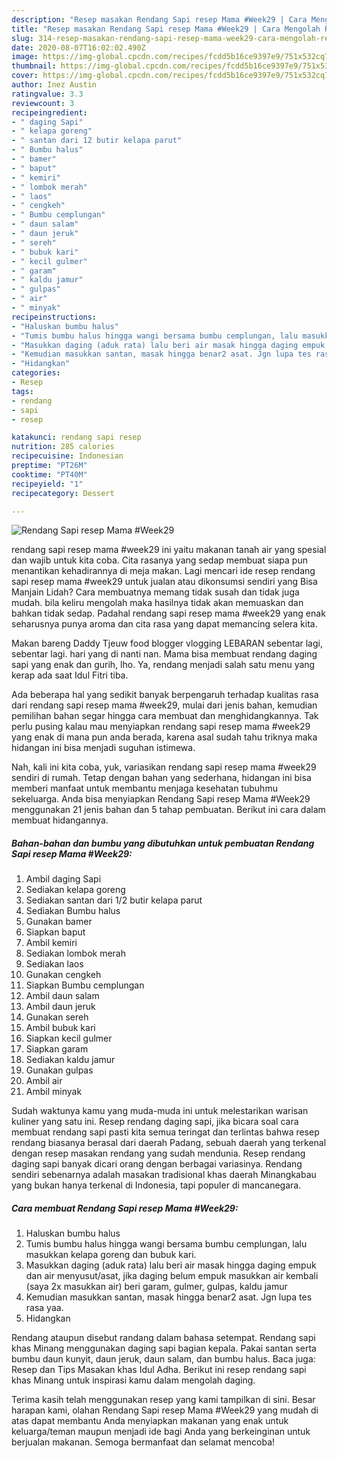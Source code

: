```yaml
---
description: "Resep masakan Rendang Sapi resep Mama #Week29 | Cara Mengolah Rendang Sapi resep Mama #Week29 Yang Mudah Dan Praktis"
title: "Resep masakan Rendang Sapi resep Mama #Week29 | Cara Mengolah Rendang Sapi resep Mama #Week29 Yang Mudah Dan Praktis"
slug: 314-resep-masakan-rendang-sapi-resep-mama-week29-cara-mengolah-rendang-sapi-resep-mama-week29-yang-mudah-dan-praktis
date: 2020-08-07T16:02:02.490Z
image: https://img-global.cpcdn.com/recipes/fcdd5b16ce9397e9/751x532cq70/rendang-sapi-resep-mama-week29-foto-resep-utama.jpg
thumbnail: https://img-global.cpcdn.com/recipes/fcdd5b16ce9397e9/751x532cq70/rendang-sapi-resep-mama-week29-foto-resep-utama.jpg
cover: https://img-global.cpcdn.com/recipes/fcdd5b16ce9397e9/751x532cq70/rendang-sapi-resep-mama-week29-foto-resep-utama.jpg
author: Inez Austin
ratingvalue: 3.3
reviewcount: 3
recipeingredient:
- " daging Sapi"
- " kelapa goreng"
- " santan dari 12 butir kelapa parut"
- " Bumbu halus"
- " bamer"
- " baput"
- " kemiri"
- " lombok merah"
- " laos"
- " cengkeh"
- " Bumbu cemplungan"
- " daun salam"
- " daun jeruk"
- " sereh"
- " bubuk kari"
- " kecil gulmer"
- " garam"
- " kaldu jamur"
- " gulpas"
- " air"
- " minyak"
recipeinstructions:
- "Haluskan bumbu halus"
- "Tumis bumbu halus hingga wangi bersama bumbu cemplungan, lalu masukkan kelapa goreng dan bubuk kari."
- "Masukkan daging (aduk rata) lalu beri air masak hingga daging empuk dan air menyusut/asat, jika daging belum empuk masukkan air kembali (saya 2x masukkan air) beri garam, gulmer, gulpas, kaldu jamur"
- "Kemudian masukkan santan, masak hingga benar2 asat. Jgn lupa tes rasa yaa."
- "Hidangkan"
categories:
- Resep
tags:
- rendang
- sapi
- resep

katakunci: rendang sapi resep 
nutrition: 285 calories
recipecuisine: Indonesian
preptime: "PT26M"
cooktime: "PT40M"
recipeyield: "1"
recipecategory: Dessert

---
```



![Rendang Sapi resep Mama #Week29](https://img-global.cpcdn.com/recipes/fcdd5b16ce9397e9/751x532cq70/rendang-sapi-resep-mama-week29-foto-resep-utama.jpg)


rendang sapi resep mama #week29 ini yaitu makanan tanah air yang spesial dan wajib untuk kita coba. Cita rasanya yang sedap membuat siapa pun menantikan kehadirannya di meja makan.
Lagi mencari ide resep rendang sapi resep mama #week29 untuk jualan atau dikonsumsi sendiri yang Bisa Manjain Lidah? Cara membuatnya memang tidak susah dan tidak juga mudah. bila keliru mengolah maka hasilnya tidak akan memuaskan dan bahkan tidak sedap. Padahal rendang sapi resep mama #week29 yang enak seharusnya punya aroma dan cita rasa yang dapat memancing selera kita.

Makan bareng Daddy Tjeuw food blogger vlogging LEBARAN sebentar lagi, sebentar lagi. hari yang di nanti nan. Mama bisa membuat rendang daging sapi yang enak dan gurih, lho. Ya, rendang menjadi salah satu menu yang kerap ada saat Idul Fitri tiba.

Ada beberapa hal yang sedikit banyak berpengaruh terhadap kualitas rasa dari rendang sapi resep mama #week29, mulai dari jenis bahan, kemudian pemilihan bahan segar hingga cara membuat dan menghidangkannya. Tak perlu pusing kalau mau menyiapkan rendang sapi resep mama #week29 yang enak di mana pun anda berada, karena asal sudah tahu triknya maka hidangan ini bisa menjadi suguhan istimewa.


Nah, kali ini kita coba, yuk, variasikan rendang sapi resep mama #week29 sendiri di rumah. Tetap dengan bahan yang sederhana, hidangan ini bisa memberi manfaat untuk membantu menjaga kesehatan tubuhmu sekeluarga. Anda bisa menyiapkan Rendang Sapi resep Mama #Week29 menggunakan 21 jenis bahan dan 5 tahap pembuatan. Berikut ini cara dalam membuat hidangannya.

<!--inarticleads1-->

##### Bahan-bahan dan bumbu yang dibutuhkan untuk pembuatan Rendang Sapi resep Mama #Week29:

1. Ambil  daging Sapi
1. Sediakan  kelapa goreng
1. Sediakan  santan dari 1/2 butir kelapa parut
1. Sediakan  Bumbu halus
1. Gunakan  bamer
1. Siapkan  baput
1. Ambil  kemiri
1. Sediakan  lombok merah
1. Sediakan  laos
1. Gunakan  cengkeh
1. Siapkan  Bumbu cemplungan
1. Ambil  daun salam
1. Ambil  daun jeruk
1. Gunakan  sereh
1. Ambil  bubuk kari
1. Siapkan  kecil gulmer
1. Siapkan  garam
1. Sediakan  kaldu jamur
1. Gunakan  gulpas
1. Ambil  air
1. Ambil  minyak


Sudah waktunya kamu yang muda-muda ini untuk melestarikan warisan kuliner yang satu ini. Resep rendang daging sapi, jika bicara soal cara membuat rendang sapi pasti kita semua teringat dan terlintas bahwa resep rendang biasanya berasal dari daerah Padang, sebuah daerah yang terkenal dengan resep masakan rendang yang sudah mendunia. Resep rendang daging sapi banyak dicari orang dengan berbagai variasinya. Rendang sendiri sebenarnya adalah masakan tradisional khas daerah Minangkabau yang bukan hanya terkenal di Indonesia, tapi populer di mancanegara. 

<!--inarticleads2-->

##### Cara membuat Rendang Sapi resep Mama #Week29:

1. Haluskan bumbu halus
1. Tumis bumbu halus hingga wangi bersama bumbu cemplungan, lalu masukkan kelapa goreng dan bubuk kari.
1. Masukkan daging (aduk rata) lalu beri air masak hingga daging empuk dan air menyusut/asat, jika daging belum empuk masukkan air kembali (saya 2x masukkan air) beri garam, gulmer, gulpas, kaldu jamur
1. Kemudian masukkan santan, masak hingga benar2 asat. Jgn lupa tes rasa yaa.
1. Hidangkan


Rendang ataupun disebut randang dalam bahasa setempat. Rendang sapi khas Minang menggunakan daging sapi bagian kepala. Pakai santan serta bumbu daun kunyit, daun jeruk, daun salam, dan bumbu halus. Baca juga: Resep dan Tips Masakan khas Idul Adha. Berikut ini resep rendang sapi khas Minang untuk inspirasi kamu dalam mengolah daging. 

Terima kasih telah menggunakan resep yang kami tampilkan di sini. Besar harapan kami, olahan Rendang Sapi resep Mama #Week29 yang mudah di atas dapat membantu Anda menyiapkan makanan yang enak untuk keluarga/teman maupun menjadi ide bagi Anda yang berkeinginan untuk berjualan makanan. Semoga bermanfaat dan selamat mencoba!

